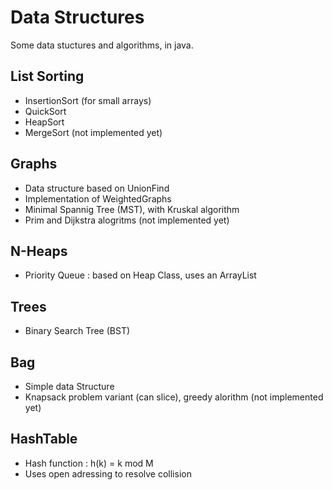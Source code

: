 # Data Structures
Some data stuctures and algorithms, in java.

## List Sorting
- InsertionSort (for small arrays)
- QuickSort
- HeapSort
- MergeSort (not implemented yet)

## Graphs
- Data structure based on UnionFind
- Implementation of WeightedGraphs
- Minimal Spannig Tree (MST), with Kruskal algorithm
- Prim and Dijkstra alogritms (not implemented yet)

## N-Heaps
- Priority Queue : based on Heap Class, uses an ArrayList

## Trees
- Binary Search Tree (BST)

## Bag
- Simple data Structure
- Knapsack problem variant (can slice), greedy alorithm (not implemented yet)

## HashTable
- Hash function : h(k) = k mod M
- Uses open adressing to resolve collision
